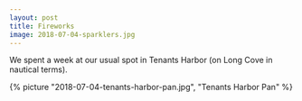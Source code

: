 ```yaml
---
layout: post
title: Fireworks
image: 2018-07-04-sparklers.jpg
---
```


We spent a week at our usual spot in Tenants Harbor (on Long Cove in nautical
terms).

<!--more-->

{% picture "2018-07-04-tenants-harbor-pan.jpg", "Tenants Harbor Pan" %}
